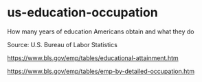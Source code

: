 # us-education-occupation
How many years of education Americans obtain and what they do

Source: U.S. Bureau of Labor Statistics

https://www.bls.gov/emp/tables/educational-attainment.htm

https://www.bls.gov/emp/tables/emp-by-detailed-occupation.htm
